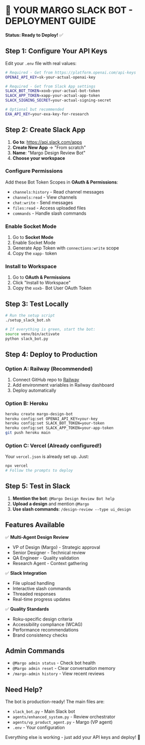 # 🚀 YOUR MARGO SLACK BOT - DEPLOYMENT GUIDE

**Status: Ready to Deploy!** ✅

## Step 1: Configure Your API Keys

Edit your `.env` file with real values:

```bash
# Required - Get from https://platform.openai.com/api-keys
OPENAI_API_KEY=sk-your-actual-openai-key

# Required - Get from Slack App settings
SLACK_BOT_TOKEN=xoxb-your-actual-bot-token
SLACK_APP_TOKEN=xapp-your-actual-app-token
SLACK_SIGNING_SECRET=your-actual-signing-secret

# Optional but recommended
EXA_API_KEY=your-exa-key-for-research
```

## Step 2: Create Slack App

1. **Go to**: https://api.slack.com/apps
2. **Create New App** → "From scratch"
3. **Name**: "Margo Design Review Bot"
4. **Choose your workspace**

### Configure Permissions
Add these Bot Token Scopes in **OAuth & Permissions**:
- `channels:history` - Read channel messages
- `channels:read` - View channels  
- `chat:write` - Send messages
- `files:read` - Access uploaded files
- `commands` - Handle slash commands

### Enable Socket Mode
1. Go to **Socket Mode** 
2. Enable Socket Mode
3. Generate App Token with `connections:write` scope
4. Copy the `xapp-` token

### Install to Workspace
1. Go to **OAuth & Permissions**
2. Click "Install to Workspace"
3. Copy the `xoxb-` Bot User OAuth Token

## Step 3: Test Locally

```bash
# Run the setup script
./setup_slack_bot.sh

# If everything is green, start the bot:
source venv/bin/activate
python slack_bot.py
```

## Step 4: Deploy to Production

### Option A: Railway (Recommended)
1. Connect GitHub repo to [Railway](https://railway.app)
2. Add environment variables in Railway dashboard
3. Deploy automatically

### Option B: Heroku
```bash
heroku create margo-design-bot
heroku config:set OPENAI_API_KEY=your-key
heroku config:set SLACK_BOT_TOKEN=your-token
heroku config:set SLACK_APP_TOKEN=your-app-token
git push heroku main
```

### Option C: Vercel (Already configured!)
Your `vercel.json` is already set up. Just:
```bash
npx vercel
# Follow the prompts to deploy
```

## Step 5: Test in Slack

1. **Mention the bot**: `@Margo Design Review Bot help`
2. **Upload a design** and mention `@Margo`
3. **Use slash commands**: `/design-review --type ui_design`

## Features Available

✅ **Multi-Agent Design Review**
- VP of Design (Margo) - Strategic approval
- Senior Designer - Technical review  
- QA Engineer - Quality validation
- Research Agent - Context gathering

✅ **Slack Integration**
- File upload handling
- Interactive slash commands
- Threaded responses
- Real-time progress updates

✅ **Quality Standards**
- Roku-specific design criteria
- Accessibility compliance (WCAG)
- Performance recommendations
- Brand consistency checks

## Admin Commands

- `@Margo admin status` - Check bot health
- `@Margo admin reset` - Clear conversation memory
- `/margo-admin history` - View recent reviews

## Need Help?

The bot is production-ready! The main files are:
- `slack_bot.py` - Main Slack bot
- `agents/enhanced_system.py` - Review orchestrator
- `agents/vp_product_agent.py` - Margo (VP agent)
- `.env` - Your configuration

Everything else is working - just add your API keys and deploy! 🎉
